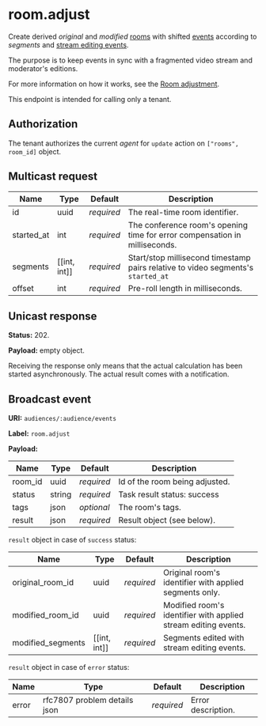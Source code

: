 # room.adjust

Create derived _original_ and _modified_ [rooms](../room.md#room) with shifted
[events](../event.md#event) according to _segments_ and
[stream editing events](../event.md#stream-editing-events).

The purpose is to keep events in sync with a fragmented video stream and moderator's editions.

For more information on how it works, see the [Room adjustment](../../impl/room_adjustment.md).

This endpoint is intended for calling only a tenant.

## Authorization

The tenant authorizes the current _agent_ for `update` action on `["rooms", room_id]` object.

## Multicast request

Name       | Type         | Default    | Description
---------- | ------------ | ---------- | --------------------------------------------------------
id         | uuid         | _required_ | The real-time room identifier.
started_at | int          | _required_ | The conference room's opening time for error compensation in milliseconds.
segments   | [[int, int]] | _required_ | Start/stop millisecond timestamp pairs relative to video segments's `started_at`
offset     | int          | _required_ | Pre-roll length in milliseconds.

## Unicast response

**Status:** 202.

**Payload:** empty object.

Receiving the response only means that the actual calculation has been started asynchronously.
The actual result comes with a notification.

## Broadcast event

**URI:** `audiences/:audience/events`

**Label:** `room.adjust`

**Payload:**

Name    | Type   | Default    | Description
------- | ------ | ---------- | -----------------------------------
room_id | uuid   | _required_ | Id of the room being adjusted.
status  | string | _required_ | Task result status: success | error.
tags    | json   | _optional_ | The room's tags.
result  | json   | _required_ | Result object (see below).

`result` object in case of `success` status:

Name              | Type         | Default    | Description
----------------- | ------------ | ---------- | ---------------------------------
original_room_id  | uuid         | _required_ | Original room's identifier with applied segments only.
modified_room_id  | uuid         | _required_ | Modified room's identifier with applied stream editing events.
modified_segments | [[int, int]] | _required_ | Segments edited with stream editing events.

`result` object in case of `error` status:

Name  | Type                         | Default    | Description
----- | ---------------------------- | ---------- | ---------------------------------
error | rfc7807 problem details json | _required_ | Error description.
